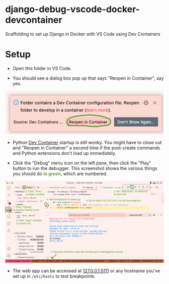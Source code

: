 # django-debug-vscode-docker-devcontainer
Scaffolding to set up Django in Docker with VS Code using Dev Containers

# Setup
- Open this folder in VS Code.

- You should see a dialog box pop up that says "Reopen in Container", say yes.
<img src="yourapp/static/reopen_in_container.png">

- Python [Dev Container](https://code.visualstudio.com/docs/containers/quickstart-python) startup is still wonky. You might have to close out and "Reopen in Container" a second time if the post-create commands and Python extensions don't load up immediately.

- Click the "Debug" menu icon on the left pane, then click the "Play" button to run the debugger. This screenshot shows the various things you should do **<span style="color: #669C35;">in green</span>**, which are numbered.
<img src="yourapp/static/debug_experience.png">

- The web app can be accessed at [127.0.0.1:5111](http://127.0.0.1:5111) or any hostname you've set up in `/etc/hosts` to test breakpoints.
